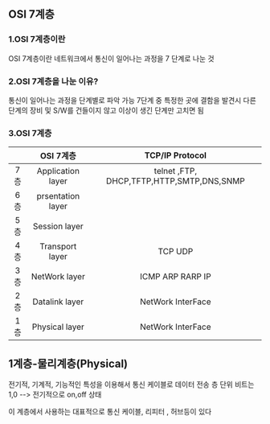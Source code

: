 ## OSI 7계층

### 1.OSI 7계층이란

 OSI 7계층이란 네트워크에서 통신이 일어나는 과정을 7 단계로 나눈 것

### 2.OSI 7계층을 나눈 이유?

 통신이 일어나는 과정을 단계별로 파악 가능
 7단계 중 특정한 곳에 결함을 발견시 다른 단계의 장비 및 S/W를 건들이지 않고 이상이 생긴
 단계만 고치면 됨
 
 

### 3.OSI 7계층
||     OSI 7계층             | TCP/IP Protocol                       |
|:---: |:---: | :---: |   
| 7층            |   Application layer           |  telnet ,FTP, DHCP,TFTP,HTTP,SMTP,DNS,SNMP           | 
| 6층           | prsentation layer          | 
| 5층           | Session layer          | 
| 4층           | Transport layer          |TCP  UDP |
| 3층           | NetWork layer          |ICMP ARP RARP IP |
| 2층           | Datalink layer          |NetWork InterFace |
| 1층           | Physical layer          |NetWork InterFace |


## 1계층-물리계층(Physical)

전기적, 기계적, 기능적인 특성을 이용해서 통신 케이블로 데이터 전송 층
단위 비트는 1,0 --> 전기적으로 on,off 상태

이 계층에서 사용하는 대표적으로 통신 케이블, 리피터 , 허브등이 있다


